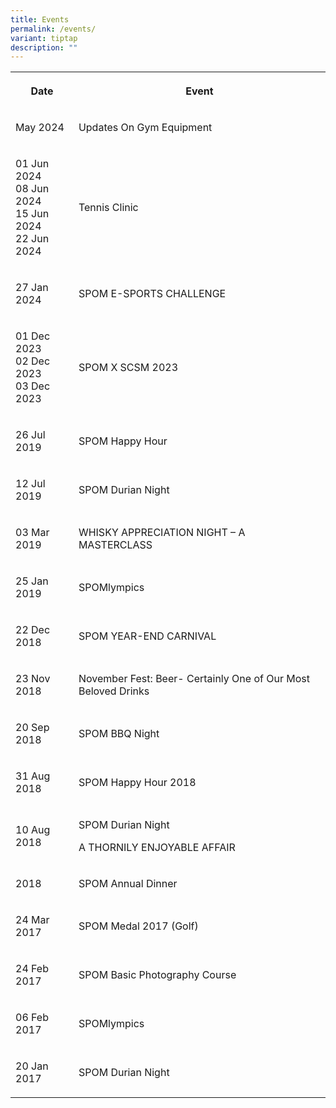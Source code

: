 ```yaml
---
title: Events
permalink: /events/
variant: tiptap
description: ""
---
```

<table style="minWidth: 50px">
<colgroup>
<col>
<col>
</colgroup>
<tbody>
<tr>
<th rowspan="1" colspan="1">
<p>Date</p>
</th>
<th rowspan="1" colspan="1">
<p>Event</p>
</th>
</tr>
<tr>
<td rowspan="1" colspan="1">
<p>May 2024</p>
</td>
<td rowspan="1" colspan="1">
<p>Updates On Gym Equipment</p>
</td>
</tr>
<tr>
<td rowspan="1" colspan="1">
<p>01 Jun 2024
<br>08 Jun 2024
<br>15 Jun 2024
<br>22 Jun 2024</p>
</td>
<td rowspan="1" colspan="1">
<p>Tennis Clinic</p>
</td>
</tr>
<tr>
<td rowspan="1" colspan="1">
<p>27 Jan 2024</p>
</td>
<td rowspan="1" colspan="1">
<p>SPOM E-SPORTS CHALLENGE</p>
</td>
</tr>
<tr>
<td rowspan="1" colspan="1">
<p>01 Dec 2023
<br>02 Dec 2023
<br>03 Dec 2023</p>
</td>
<td rowspan="1" colspan="1">
<p>SPOM X SCSM 2023</p>
</td>
</tr>
<tr>
<td rowspan="1" colspan="1">
<p>26 Jul 2019</p>
</td>
<td rowspan="1" colspan="1">
<p>SPOM Happy Hour</p>
</td>
</tr>
<tr>
<td rowspan="1" colspan="1">
<p>12 Jul 2019</p>
</td>
<td rowspan="1" colspan="1">
<p>SPOM Durian Night</p>
</td>
</tr>
<tr>
<td rowspan="1" colspan="1">
<p>03 Mar 2019</p>
</td>
<td rowspan="1" colspan="1">
<p>WHISKY APPRECIATION NIGHT – A MASTERCLASS</p>
</td>
</tr>
<tr>
<td rowspan="1" colspan="1">
<p>25 Jan 2019</p>
</td>
<td rowspan="1" colspan="1">
<p>SPOMlympics</p>
</td>
</tr>
<tr>
<td rowspan="1" colspan="1">
<p>22 Dec 2018</p>
</td>
<td rowspan="1" colspan="1">
<p>SPOM YEAR-END CARNIVAL</p>
</td>
</tr>
<tr>
<td rowspan="1" colspan="1">
<p>23 Nov 2018</p>
</td>
<td rowspan="1" colspan="1">
<p>November Fest: Beer- Certainly One of Our Most Beloved Drinks</p>
</td>
</tr>
<tr>
<td rowspan="1" colspan="1">
<p>20 Sep 2018</p>
</td>
<td rowspan="1" colspan="1">
<p>SPOM BBQ Night</p>
</td>
</tr>
<tr>
<td rowspan="1" colspan="1">
<p>31 Aug 2018</p>
</td>
<td rowspan="1" colspan="1">
<p>SPOM Happy Hour 2018</p>
</td>
</tr>
<tr>
<td rowspan="1" colspan="1">
<p>10 Aug 2018</p>
</td>
<td rowspan="1" colspan="1">
<p>SPOM Durian Night</p>
<p>A THORNILY ENJOYABLE AFFAIR</p>
</td>
</tr>
<tr>
<td rowspan="1" colspan="1">
<p>2018</p>
</td>
<td rowspan="1" colspan="1">
<p>SPOM Annual Dinner</p>
</td>
</tr>
<tr>
<td rowspan="1" colspan="1">
<p>24 Mar 2017</p>
</td>
<td rowspan="1" colspan="1">
<p>SPOM Medal 2017 (Golf)</p>
</td>
</tr>
<tr>
<td rowspan="1" colspan="1">
<p>24 Feb 2017</p>
</td>
<td rowspan="1" colspan="1">
<p>SPOM Basic Photography Course</p>
</td>
</tr>
<tr>
<td rowspan="1" colspan="1">
<p>06 Feb 2017</p>
</td>
<td rowspan="1" colspan="1">
<p>SPOMlympics</p>
</td>
</tr>
<tr>
<td rowspan="1" colspan="1">
<p>20 Jan 2017</p>
</td>
<td rowspan="1" colspan="1">
<p>SPOM Durian Night</p>
</td>
</tr>
</tbody>
</table>
<p></p>